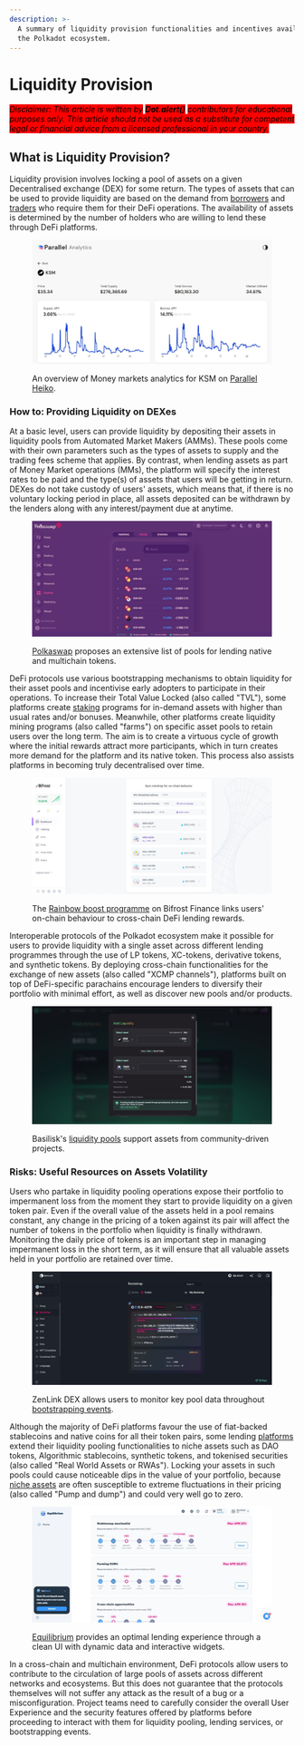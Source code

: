 ```yaml
---
description: >-
  A summary of liquidity provision functionalities and incentives available in
  the Polkadot ecosystem.
---
```


# Liquidity Provision

_<mark style="background-color:red;">Disclaimer: This article is written by</mark> <mark style="background-color:red;"></mark><mark style="background-color:red;">**Dot.alert()**</mark> <mark style="background-color:red;"></mark><mark style="background-color:red;">contributors for educational purposes only. This article should not be used as a substitute for competent legal or financial advice from a licensed professional in your country.</mark>_



## What is Liquidity Provision?

Liquidity provision involves locking a pool of assets on a given Decentralised exchange (DEX) for some return. The types of assets that can be used to provide liquidity are based on the demand from [borrowers](../borrowing/) and [traders](../swapping/) who require them for their DeFi operations. The availability of assets is determined by the number of holders who are willing to lend these through DeFi platforms.

<figure><img src="../../../.gitbook/assets/O_LendingParallelAnalytics.JPG" alt="Data analytics of Liquidity provision for KSM on Parallel Heiko, including supplied and borrowed KSM."><figcaption><p>An overview of Money markets analytics for KSM on <a href="https://analytics.parallel.fi/moneymarket/KSM">Parallel Heiko</a>.</p></figcaption></figure>



### How to:  Providing Liquidity on DEXes

At a basic level, users can provide liquidity by depositing their assets in liquidity pools from Automated Market Makers (AMMs). These pools come with their own parameters such as the types of assets to supply and the trading fees scheme that applies. By contrast, when lending assets as part of Money Market operations (MMs), the platform will specify the interest rates to be paid and the type(s) of assets that users will be getting in return. DEXes do not take custody of users' assets, which means that, if there is no voluntary locking period in place, all assets deposited can be withdrawn by the lenders along with any interest/payment due at anytime.

<figure><img src="../../../.gitbook/assets/O_LendingPolkaswap.JPG" alt="Asset pools for lending native and multichain tokens on Polkaswap."><figcaption><p><a href="https://polkaswap.io/#/explore/pools/">Polkaswap</a> proposes an extensive list of pools for lending native and multichain tokens.</p></figcaption></figure>

DeFi protocols use various bootstrapping mechanisms to obtain liquidity for their asset pools and incentivise early adopters to participate in their operations. To increase their Total Value Locked (also called "TVL"), some platforms create [staking](../staking/) programs for in-demand assets with higher than usual rates and/or bonuses. Meanwhile, other platforms create liquidity mining programs (also called "farms") on specific asset pools to retain users over the long term. The aim is to create a virtuous cycle of growth where the initial rewards attract more participants, which in turn creates more demand for the platform and its native token. This process also assists platforms in becoming truly decentralised over time.

<figure><img src="../../../.gitbook/assets/O_LendingBifrostBoost.JPG" alt="Bifrost Finance’s Rainbow Boost programme dashboard indicating rewards for long-standing users and lenders."><figcaption><p>The <a href="https://bifrost.app/dashboard/boost">Rainbow boost programme</a> on Bifrost Finance links users' on-chain behaviour to cross-chain DeFi lending rewards.</p></figcaption></figure>

Interoperable protocols of the Polkadot ecosystem make it possible for users to provide liquidity with a single asset across different lending programmes through the use of LP tokens, XC-tokens, derivative tokens, and synthetic tokens. By deploying cross-chain functionalities for the exchange of new assets (also called "XCMP channels"), platforms built on top of DeFi-specific parachains encourage lenders to diversify their portfolio with minimal effort, as well as discover new pools and/or products.

<figure><img src="../../../.gitbook/assets/O_LendingBasilisk.JPG" alt="The interface for adding liquidity on Basilisk Finance."><figcaption><p>Basilisk's <a href="https://app.basilisk.cloud/#/pools-and-farms">liquidity pools</a> support assets from community-driven projects.</p></figcaption></figure>



### Risks: Useful Resources on Assets Volatility

Users who partake in liquidity pooling operations expose their portfolio to impermanent loss from the moment they start to provide liquidity on a given token pair. Even if the overall value of the assets held in a pool remains constant, any change in the pricing of a token against its pair will affect the number of tokens in the portfolio when liquidity is finally withdrawn. Monitoring the daily price of tokens is an important step in managing impermanent loss in the short term, as it will ensure that all valuable assets held in your portfolio are retained over time.

<figure><img src="../../../.gitbook/assets/O_LendingZenLink.JPG" alt="ZenLink DEX integrates data monitoring tools for Bootstrapping events."><figcaption><p>ZenLink DEX allows users to monitor key pool data throughout <a href="https://dex.zenlink.pro/#/bootstrap/list">bootstrapping events</a>.</p></figcaption></figure>

Although the majority of DeFi platforms favour the use of fiat-backed stablecoins and native coins for all their token pairs, some lending [platforms](../../5.regulations/platforms/) extend their liquidity pooling functionalities to niche assets such as DAO tokens, Algorithmic stablecoins, synthetic tokens, and tokenised securities (also called "Real World Assets or RWAs"). Locking your assets in such pools could cause noticeable dips in the value of your portfolio, because [niche assets](derivatives-markets.md) are often susceptible to extreme fluctuations in their pricing (also called "Pump and dump") and could very well go to zero.

<figure><img src="../../../.gitbook/assets/O_LendingEquilibrium.JPG" alt="An overview of various lending strategies available on Equilibrium’s DeFi platform."><figcaption><p><a href="https://app.equilibrium.io/earn/strategies">Equilibrium</a> provides an optimal lending experience through a clean UI with dynamic data and interactive widgets.</p></figcaption></figure>

In a cross-chain and multichain environment, DeFi protocols allow users to contribute to the circulation of large pools of assets across different networks and ecosystems. But this does not guarantee that the protocols themselves will not suffer any attack as the result of a bug or a misconfiguration. Project teams need to carefully consider the overall User Experience and the security features offered by platforms before proceeding to interact with them for liquidity pooling, lending services, or bootstrapping events.

